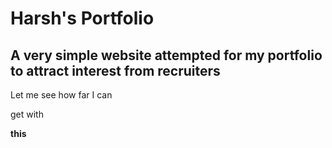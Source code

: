 # Harsh's Portfolio

## A very simple website attempted for my portfolio to attract interest from recruiters 
 Let me see how far I can 
 
 get with 
 
 **this**
